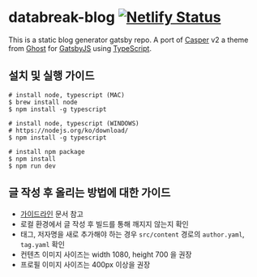# databreak-blog [![Netlify Status](https://api.netlify.com/api/v1/badges/dfb8d7e0-be83-40ca-9019-e8806ef4fb75/deploy-status)](https://app.netlify.com/sites/databreak/deploys)

This is a static blog generator gatsby repo. A port of [Casper](https://github.com/TryGhost/Casper) v2 a theme from [Ghost](https://ghost.org/) for [GatsbyJS](https://www.gatsbyjs.org/) using [TypeScript](https://www.typescriptlang.org/).

## 설치 및 실행 가이드

```
# install node, typescript (MAC)
$ brew install node
$ npm install -g typescript

# install node, typescript (WINDOWS)
# https://nodejs.org/ko/download/
$ npm install -g typescript

# install npm package
$ npm install
$ npm run dev
```

## 글 작성 후 올리는 방법에 대한 가이드

- [가이드라인](https://github.com/KaggleBreak/gatsby-casper/blob/master/GUIDELINE.md) 문서 참고
- 로컬 환경에서 글 작성 후 빌드를 통해 깨지지 않는지 확인
- 태그, 저자명을 새로 추가해야 하는 경우 `src/content` 경로의 `author.yaml`, `tag.yaml` 확인
- 컨텐츠 이미지 사이즈는 width 1080, height 700 을 권장
- 프로필 이미지 사이즈는 400px 이상을 권장

